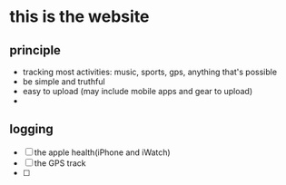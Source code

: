 # this is the website

## principle
* tracking most activities: music, sports, gps, anything that's possible
* be simple and truthful
* easy to upload (may include mobile apps and gear to upload)
*


## logging
- [ ] the apple health(iPhone and iWatch)
- [ ] the GPS track
- [ ]
